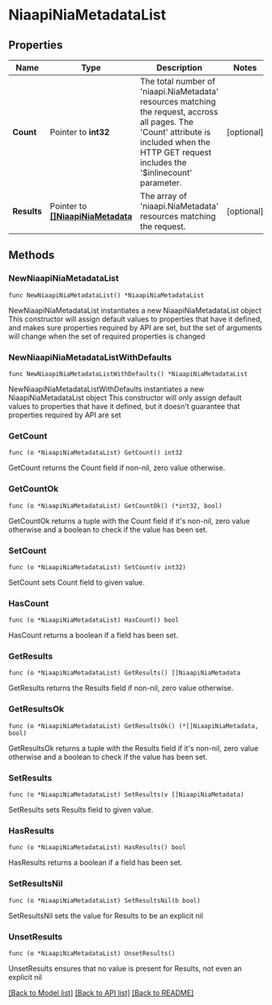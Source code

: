 # NiaapiNiaMetadataList

## Properties

Name | Type | Description | Notes
------------ | ------------- | ------------- | -------------
**Count** | Pointer to **int32** | The total number of &#39;niaapi.NiaMetadata&#39; resources matching the request, accross all pages. The &#39;Count&#39; attribute is included when the HTTP GET request includes the &#39;$inlinecount&#39; parameter. | [optional] 
**Results** | Pointer to [**[]NiaapiNiaMetadata**](NiaapiNiaMetadata.md) | The array of &#39;niaapi.NiaMetadata&#39; resources matching the request. | [optional] 

## Methods

### NewNiaapiNiaMetadataList

`func NewNiaapiNiaMetadataList() *NiaapiNiaMetadataList`

NewNiaapiNiaMetadataList instantiates a new NiaapiNiaMetadataList object
This constructor will assign default values to properties that have it defined,
and makes sure properties required by API are set, but the set of arguments
will change when the set of required properties is changed

### NewNiaapiNiaMetadataListWithDefaults

`func NewNiaapiNiaMetadataListWithDefaults() *NiaapiNiaMetadataList`

NewNiaapiNiaMetadataListWithDefaults instantiates a new NiaapiNiaMetadataList object
This constructor will only assign default values to properties that have it defined,
but it doesn't guarantee that properties required by API are set

### GetCount

`func (o *NiaapiNiaMetadataList) GetCount() int32`

GetCount returns the Count field if non-nil, zero value otherwise.

### GetCountOk

`func (o *NiaapiNiaMetadataList) GetCountOk() (*int32, bool)`

GetCountOk returns a tuple with the Count field if it's non-nil, zero value otherwise
and a boolean to check if the value has been set.

### SetCount

`func (o *NiaapiNiaMetadataList) SetCount(v int32)`

SetCount sets Count field to given value.

### HasCount

`func (o *NiaapiNiaMetadataList) HasCount() bool`

HasCount returns a boolean if a field has been set.

### GetResults

`func (o *NiaapiNiaMetadataList) GetResults() []NiaapiNiaMetadata`

GetResults returns the Results field if non-nil, zero value otherwise.

### GetResultsOk

`func (o *NiaapiNiaMetadataList) GetResultsOk() (*[]NiaapiNiaMetadata, bool)`

GetResultsOk returns a tuple with the Results field if it's non-nil, zero value otherwise
and a boolean to check if the value has been set.

### SetResults

`func (o *NiaapiNiaMetadataList) SetResults(v []NiaapiNiaMetadata)`

SetResults sets Results field to given value.

### HasResults

`func (o *NiaapiNiaMetadataList) HasResults() bool`

HasResults returns a boolean if a field has been set.

### SetResultsNil

`func (o *NiaapiNiaMetadataList) SetResultsNil(b bool)`

 SetResultsNil sets the value for Results to be an explicit nil

### UnsetResults
`func (o *NiaapiNiaMetadataList) UnsetResults()`

UnsetResults ensures that no value is present for Results, not even an explicit nil

[[Back to Model list]](../README.md#documentation-for-models) [[Back to API list]](../README.md#documentation-for-api-endpoints) [[Back to README]](../README.md)


